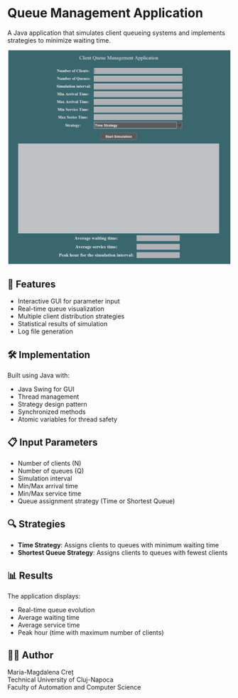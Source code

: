 # Queue Management Application

A Java application that simulates client queueing systems and implements strategies to minimize waiting time.

<div align="center">
  <p>
    <img src="image_presentation.png" width="500" alt="Presentation App"/>
  </p>
</div>

## 🌟 Features

- Interactive GUI for parameter input
- Real-time queue visualization
- Multiple client distribution strategies
- Statistical results of simulation
- Log file generation

## 🛠️ Implementation

Built using Java with:
- Java Swing for GUI
- Thread management
- Strategy design pattern
- Synchronized methods
- Atomic variables for thread safety

## 📋 Input Parameters

- Number of clients (N)
- Number of queues (Q)
- Simulation interval
- Min/Max arrival time
- Min/Max service time
- Queue assignment strategy (Time or Shortest Queue)

## 🔍 Strategies

- **Time Strategy**: Assigns clients to queues with minimum waiting time
- **Shortest Queue Strategy**: Assigns clients to queues with fewest clients

## 📊 Results

The application displays:
- Real-time queue evolution
- Average waiting time
- Average service time
- Peak hour (time with maximum number of clients)

## 👨‍💻 Author

Maria-Magdalena Creț  
Technical University of Cluj-Napoca  
Faculty of Automation and Computer Science
